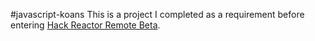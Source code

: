 #javascript-koans
This is a project I completed as a requirement before entering [Hack Reactor Remote Beta](http://www.hackreactor.com/remote-beta).
